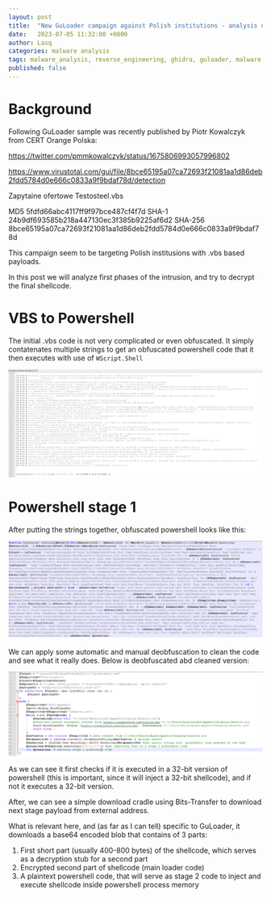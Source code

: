 ```yaml
---
layout: post
title:  "New GuLoader campaign against Polish institutions - analysis of first stages"
date:   2023-07-05 11:32:00 +0800
author: Lasq
categories: malware analysis
tags: malware_analysis, reverse_engineering, ghidra, guloader, malware
published: false
---
```


# Background

Following GuLoader sample was recently published by Piotr Kowalczyk from CERT Orange Polska:

https://twitter.com/pmmkowalczyk/status/1675806993057996802


https://www.virustotal.com/gui/file/8bce65195a07ca72693f21081aa1d86deb2fdd5784d0e666c0833a9f9bdaf78d/detection

Zapytaine ofertowe Testosteel.vbs

MD5		5fdfd66abc4117ff9f97bce487cf4f7d
SHA-1	24b9df693585b218a447130ec3f385b9225af6d2
SHA-256	8bce65195a07ca72693f21081aa1d86deb2fdd5784d0e666c0833a9f9bdaf78d

This campaign seem to be targeting Polish institusions with .vbs based payloads.

In this post we will analyze first phases of the intrusion, and try to decrypt the final shellcode.

# VBS to Powershell

The initial .vbs code is not very complicated or even obfuscated. It simply contatenates multiple strings to get an obfuscated powershell code that it then executes with use of `WScript.Shell`

![VBS code](/assets/img/2023-07-05-guloader-polish-first-stages/01_vbs.png)

# Powershell stage 1

After putting the strings together, obfuscated powershell looks like this:

![Powershell stage 1 obfuscated](/assets/img/2023-07-05-guloader-polish-first-stages/02_powershell_stage1_obfuscated.png)

We can apply some automatic and manual deobfuscation to clean the code and see what it really does. Below is deobfuscated abd cleaned version:

![Powershell stage 1 deobfuscated and cleaned](/assets/img/2023-07-05-guloader-polish-first-stages/03_powershell_stage1_deobfuscated.png)

As we can see it first checks if it is executed in a 32-bit version of powershell (this is important, since it will inject a 32-bit shellcode), and if not it executes a 32-bit version.

After, we can see a simple download cradle using Bits-Transfer to download next stage payload from external address.

What is relevant here, and (as far as I can tell) specific to GuLoader, it downloads a base64 encoded blob that contains of 3 parts:

1. First short part (usually 400-800 bytes) of the shellcode, which serves as a decryption stub for a second part
2. Encrypted second part of shellcode (main loader code)
3. A plaintext powershell code, that will serve as stage 2 code to inject and execute shellcode inside powershell process memory

